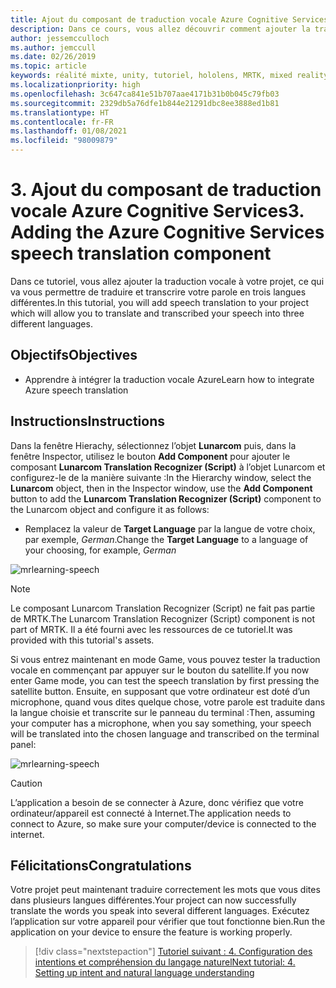 ```yaml
---
title: Ajout du composant de traduction vocale Azure Cognitive Services
description: Dans ce cours, vous allez découvrir comment ajouter la traduction vocale Azure Cognitive Services dans des applications de réalité mixte.
author: jessemcculloch
ms.author: jemccull
ms.date: 02/26/2019
ms.topic: article
keywords: réalité mixte, unity, tutoriel, hololens, MRTK, mixed reality toolkit, UWP, ancres spatiales Azure, reconnaissance vocale, Windows 10, traduction vocale
ms.localizationpriority: high
ms.openlocfilehash: 3c647ca841e51b707aae4171b31b0b045c79fb03
ms.sourcegitcommit: 2329db5a76dfe1b844e21291dbc8ee3888ed1b81
ms.translationtype: HT
ms.contentlocale: fr-FR
ms.lasthandoff: 01/08/2021
ms.locfileid: "98009879"
---
```

# <a name="3-adding-the-azure-cognitive-services-speech-translation-component"></a><span data-ttu-id="a61d1-104">3. Ajout du composant de traduction vocale Azure Cognitive Services</span><span class="sxs-lookup"><span data-stu-id="a61d1-104">3. Adding the Azure Cognitive Services speech translation component</span></span>

<span data-ttu-id="a61d1-105">Dans ce tutoriel, vous allez ajouter la traduction vocale à votre projet, ce qui va vous permettre de traduire et transcrire votre parole en trois langues différentes.</span><span class="sxs-lookup"><span data-stu-id="a61d1-105">In this tutorial, you will add speech translation to your project which will allow you to translate and transcribed your speech into three different languages.</span></span>

## <a name="objectives"></a><span data-ttu-id="a61d1-106">Objectifs</span><span class="sxs-lookup"><span data-stu-id="a61d1-106">Objectives</span></span>

* <span data-ttu-id="a61d1-107">Apprendre à intégrer la traduction vocale Azure</span><span class="sxs-lookup"><span data-stu-id="a61d1-107">Learn how to integrate Azure speech translation</span></span>

## <a name="instructions"></a><span data-ttu-id="a61d1-108">Instructions</span><span class="sxs-lookup"><span data-stu-id="a61d1-108">Instructions</span></span>

<span data-ttu-id="a61d1-109">Dans la fenêtre Hierachy, sélectionnez l’objet **Lunarcom** puis, dans la fenêtre Inspector, utilisez le bouton **Add Component** pour ajouter le composant **Lunarcom Translation Recognizer (Script)** à l’objet Lunarcom et configurez-le de la manière suivante :</span><span class="sxs-lookup"><span data-stu-id="a61d1-109">In the Hierarchy window, select the **Lunarcom** object, then in the Inspector window, use the **Add Component** button to add the **Lunarcom Translation Recognizer (Script)** component to the Lunarcom object and configure it as follows:</span></span>

* <span data-ttu-id="a61d1-110">Remplacez la valeur de **Target Language** par la langue de votre choix, par exemple, _German_.</span><span class="sxs-lookup"><span data-stu-id="a61d1-110">Change the **Target Language** to a language of your choosing, for example, _German_</span></span>

![mrlearning-speech](images/mrlearning-speech/tutorial3-section1-step1-1.png)

> [!NOTE]
> <span data-ttu-id="a61d1-112">Le composant Lunarcom Translation Recognizer (Script) ne fait pas partie de MRTK.</span><span class="sxs-lookup"><span data-stu-id="a61d1-112">The Lunarcom Translation Recognizer (Script) component is not part of MRTK.</span></span> <span data-ttu-id="a61d1-113">Il a été fourni avec les ressources de ce tutoriel.</span><span class="sxs-lookup"><span data-stu-id="a61d1-113">It was provided with this tutorial's assets.</span></span>

<span data-ttu-id="a61d1-114">Si vous entrez maintenant en mode Game, vous pouvez tester la traduction vocale en commençant par appuyer sur le bouton du satellite.</span><span class="sxs-lookup"><span data-stu-id="a61d1-114">If you now enter Game mode, you can test the speech translation by first pressing the satellite button.</span></span> <span data-ttu-id="a61d1-115">Ensuite, en supposant que votre ordinateur est doté d’un microphone, quand vous dites quelque chose, votre parole est traduite dans la langue choisie et transcrite sur le panneau du terminal :</span><span class="sxs-lookup"><span data-stu-id="a61d1-115">Then, assuming your computer has a microphone, when you say something, your speech will be translated into the chosen language and transcribed on the terminal panel:</span></span>

![mrlearning-speech](images/mrlearning-speech/tutorial3-section1-step1-2.png)

> [!CAUTION]
> <span data-ttu-id="a61d1-117">L’application a besoin de se connecter à Azure, donc vérifiez que votre ordinateur/appareil est connecté à Internet.</span><span class="sxs-lookup"><span data-stu-id="a61d1-117">The application needs to connect to Azure, so make sure your computer/device is connected to the internet.</span></span>

## <a name="congratulations"></a><span data-ttu-id="a61d1-118">Félicitations</span><span class="sxs-lookup"><span data-stu-id="a61d1-118">Congratulations</span></span>

<span data-ttu-id="a61d1-119">Votre projet peut maintenant traduire correctement les mots que vous dites dans plusieurs langues différentes.</span><span class="sxs-lookup"><span data-stu-id="a61d1-119">Your project can now successfully translate the words you speak into several different languages.</span></span> <span data-ttu-id="a61d1-120">Exécutez l’application sur votre appareil pour vérifier que tout fonctionne bien.</span><span class="sxs-lookup"><span data-stu-id="a61d1-120">Run the application on your device to ensure the feature is working properly.</span></span>

> [!div class="nextstepaction"]
> [<span data-ttu-id="a61d1-121">Tutoriel suivant : 4. Configuration des intentions et compréhension du langage naturel</span><span class="sxs-lookup"><span data-stu-id="a61d1-121">Next tutorial: 4. Setting up intent and natural language understanding</span></span>](mrlearning-speechSDK-ch4.md)
